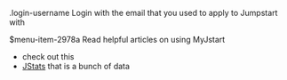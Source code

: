 .login-username 
  Login with the email that you used to apply to Jumpstart with

$menu-item-2978a 
  Read helpful articles on using MyJstart
  * check out this
  * [JStats](httpsjstats.jstart.org)
  that is a bunch of data